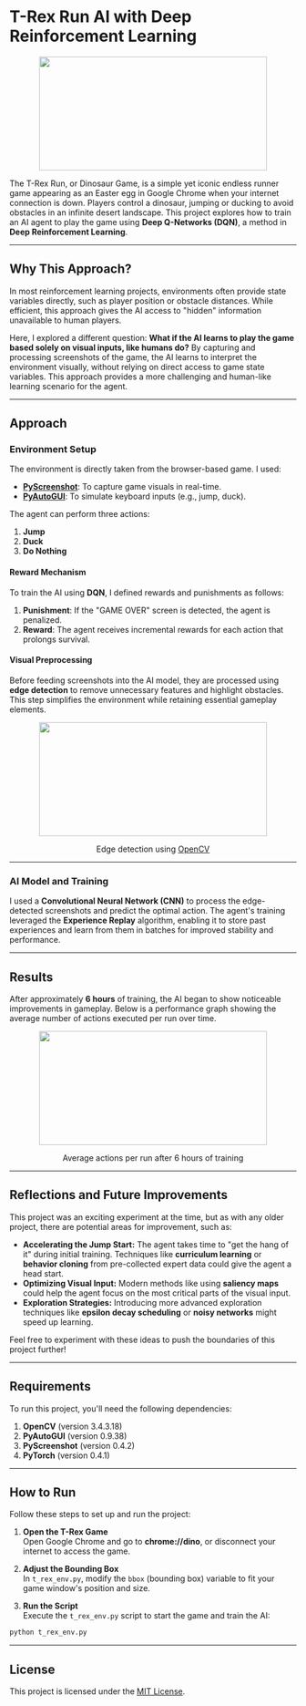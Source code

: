 # T-Rex Run AI with Deep Reinforcement Learning

<p align="center">
  <img width="400" height="200" src="https://user-images.githubusercontent.com/25025173/48309312-c7419d80-e5a9-11e8-9f1f-d8db31396eeb.gif">
</p>

The T-Rex Run, or Dinosaur Game, is a simple yet iconic endless runner game appearing as an Easter egg in Google Chrome when your internet connection is down. Players control a dinosaur, jumping or ducking to avoid obstacles in an infinite desert landscape. This project explores how to train an AI agent to play the game using **Deep Q-Networks (DQN)**, a method in **Deep Reinforcement Learning**.

---

## Why This Approach?

In most reinforcement learning projects, environments often provide state variables directly, such as player position or obstacle distances. While efficient, this approach gives the AI access to "hidden" information unavailable to human players.

Here, I explored a different question: **What if the AI learns to play the game based solely on visual inputs, like humans do?** By capturing and processing screenshots of the game, the AI learns to interpret the environment visually, without relying on direct access to game state variables. This approach provides a more challenging and human-like learning scenario for the agent.

---

## Approach

### Environment Setup

The environment is directly taken from the browser-based game. I used:

- **[PyScreenshot](https://pypi.org/project/pyscreenshot/)**: To capture game visuals in real-time.
- **[PyAutoGUI](https://pyautogui.readthedocs.io/en/latest/)**: To simulate keyboard inputs (e.g., jump, duck).

The agent can perform three actions:  
1. **Jump**  
2. **Duck**  
3. **Do Nothing**

#### Reward Mechanism

To train the AI using **DQN**, I defined rewards and punishments as follows:
1. **Punishment**: If the "GAME OVER" screen is detected, the agent is penalized.  
2. **Reward**: The agent receives incremental rewards for each action that prolongs survival.

#### Visual Preprocessing

Before feeding screenshots into the AI model, they are processed using **edge detection** to remove unnecessary features and highlight obstacles. This step simplifies the environment while retaining essential gameplay elements.

<p align="center">
  <img width="400" height="200" src="https://user-images.githubusercontent.com/25025173/48309928-1db4d900-e5b6-11e8-9e66-6ad538899c5e.png">
</p>
<p align="center">Edge detection using <a href="https://opencv.org/">OpenCV</a></p>

---

### AI Model and Training

I used a **Convolutional Neural Network (CNN)** to process the edge-detected screenshots and predict the optimal action. The agent's training leveraged the **Experience Replay** algorithm, enabling it to store past experiences and learn from them in batches for improved stability and performance.

---

## Results

After approximately **6 hours** of training, the AI began to show noticeable improvements in gameplay. Below is a performance graph showing the average number of actions executed per run over time.

<p align="center">
  <img width="400" height="200" src="https://user-images.githubusercontent.com/25025173/48310063-720d8800-e5b9-11e8-986e-4ede699878f7.png">
</p>
<p align="center">Average actions per run after 6 hours of training</p>

---

## Reflections and Future Improvements

This project was an exciting experiment at the time, but as with any older project, there are potential areas for improvement, such as:

- **Accelerating the Jump Start:** The agent takes time to "get the hang of it" during initial training. Techniques like **curriculum learning** or **behavior cloning** from pre-collected expert data could give the agent a head start.  
- **Optimizing Visual Input:** Modern methods like using **saliency maps** could help the agent focus on the most critical parts of the visual input.  
- **Exploration Strategies:** Introducing more advanced exploration techniques like **epsilon decay scheduling** or **noisy networks** might speed up learning.

Feel free to experiment with these ideas to push the boundaries of this project further!

---

## Requirements

To run this project, you'll need the following dependencies:

1. **OpenCV** (version 3.4.3.18)  
2. **PyAutoGUI** (version 0.9.38)  
3. **PyScreenshot** (version 0.4.2)  
4. **PyTorch** (version 0.4.1)  
---

## How to Run

Follow these steps to set up and run the project:

1. **Open the T-Rex Game**  
   Open Google Chrome and go to **chrome://dino**, or disconnect your internet to access the game.

2. **Adjust the Bounding Box**  
   In `t_rex_env.py`, modify the `bbox` (bounding box) variable to fit your game window's position and size.

3. **Run the Script**  
   Execute the `t_rex_env.py` script to start the game and train the AI:

```bash
python t_rex_env.py
```

---

## License

This project is licensed under the [MIT License](LICENSE).
